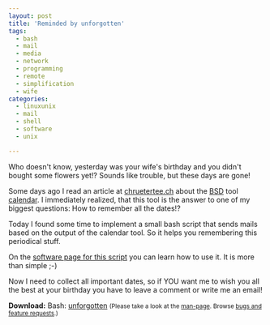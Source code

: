```yaml
---
layout: post
title: 'Reminded by unforgotten'
tags:
  - bash
  - mail
  - media
  - network
  - programming
  - remote
  - simplification
  - wife
categories:
  - linuxunix
  - mail
  - shell
  - software
  - unix

---
```


Who doesn't know, yesterday was your wife's birthday and you didn't bought some flowers yet!? Sounds like trouble, but these days are gone!


Some days ago I read an article at <a href="http://www.chruetertee.ch/blog/archive/2010/10/02/kalender-auf-der-kommandozeile-verwenden.html">chruetertee.ch</a> about the <a href="http://www.bsd.org/">BSD</a> tool <a href="http://www.freebsd.org/cgi/man.cgi?query=calendar&apropos=0&sektion=0&manpath=FreeBSD+8.1-RELEASE&format=html">calendar</a>. I immediately realized, that this tool is the answer to one of my biggest questions: How to remember all the dates!?

Today I found some time to implement a small bash script that sends mails based on the output of the calendar tool. So it helps you remembering this periodical stuff.

On the <a href="/software/snippets/unforgotten/">software page for this script</a> you can learn how to use it. It is more than simple ;-)

Now I need to collect all important dates, so if YOU want me to wish you all the best at your birthday you have to leave a comment or write me an email!


<div class="download"><strong>Download:</strong>
Bash: <a href='/wp-content/uploads/pipapo/scripts/unforgotten.sh'>unforgotten</a>
<small>(Please take a look at the <a href="/man-page/">man-page</a>. Browse <a href="https://bt.binfalse.de/">bugs and feature requests</a>.)</small>
</div>
